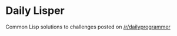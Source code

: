 # Daily Lisper

Common Lisp solutions to challenges posted on [/r/dailyprogrammer](www.reddit.com/r/dailyprogrammer)
